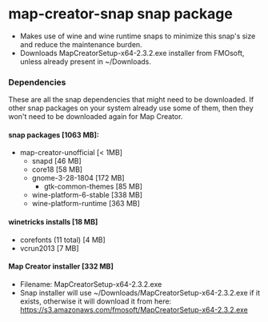 # map-creator-snap snap package

- Makes use of wine and wine runtime snaps to minimize this snap's size and reduce the maintenance burden.
- Downloads MapCreatorSetup-x64-2.3.2.exe installer from FMOsoft, unless already present in ~/Downloads.

### Dependencies

These are all the snap dependencies that might need to be downloaded. If other snap
packages on your system already use some of them, then they won't need to be
downloaded again for Map Creator.

#### snap packages [1063 MB]:

- map-creator-unofficial [< 1MB]
  - snapd [46 MB]
  - core18 [58 MB]
  - gnome-3-28-1804 [172 MB]
    - gtk-common-themes [85 MB]
  - wine-platform-6-stable [338 MB]
  - wine-platform-runtime [363 MB]

#### winetricks installs [18 MB]

- corefonts (11 total) [4 MB]
- vcrun2013 [7 MB]

#### Map Creator installer [332 MB]

- Filename: MapCreatorSetup-x64-2.3.2.exe
- Snap installer will use ~/Downloads/MapCreatorSetup-x64-2.3.2.exe if it exists, otherwise it
  will download it from here: https://s3.amazonaws.com/fmosoft/MapCreatorSetup-x64-2.3.2.exe
